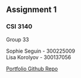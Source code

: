 ## Assignment 1
### CSI 3140
Group 33

Sophie Seguin - 300225009 \
Lisa Korolyov - 300137056

[Portfolio Github Repo](https://github.com/lisakorolyov/portfolio)
